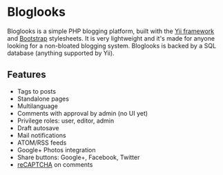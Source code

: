Bloglooks
=========

Bloglooks is a simple PHP blogging platform, built with the
[Yii framework](http://www.yiiframework.com/) and
[Bootstrap](http://getbootstrap.com/) stylesheets.
It is very lightweight and it's made for anyone looking for a non-bloated blogging system.
Bloglooks is backed by a SQL database (anything supported by Yii).

Features
--------

 * Tags to posts
 * Standalone pages
 * Multilanguage
 * Comments with approval by admin (no UI yet)
 * Privilege roles: user, editor, admin
 * Draft autosave
 * Mail notifications
 * ATOM/RSS feeds
 * Google+ Photos integration
 * Share buttons: Google+, Facebook, Twitter
 * [reCAPTCHA](http://www.google.com/recaptcha/) on comments

